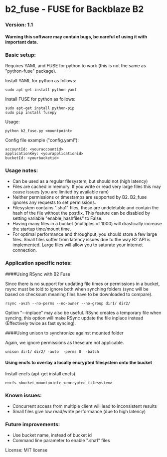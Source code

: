 # b2_fuse - FUSE for Backblaze B2
 
### Version: 1.1

#### Warning this software may contain bugs, be careful of using it with important data.

### Basic setup:

Requires YAML and FUSE for python to work (this is not the same as "python-fuse" package). 

Install YAML for python as follows: 

```
sudo apt-get install python-yaml
```

Install FUSE for python as follows: 

```
sudo apt-get install python-pip
sudo pip install fusepy
```

Usage:

```
python b2_fuse.py <mountpoint>
```

Config file example ("config.yaml"):

```
accountId: <youraccountid>
applicationKey: <yourapplicationid>
bucketId: <yourbucketid>
```

### Usage notes:

* Can be used as a regular filesystem, but should not (high latency)
* Files are cached in memory. If you write or read very large files this may cause issues (you are limited by available ram)
* Neither permissions or timestamps are supported by B2. B2_fuse ignores any requests to set permissions.
* Filesystem contains ".sha1" files, these are undeletable and contain the hash of the file without the postfix. This feature can be disabled by setting variable "enable_hashfiles" to False.
* Having many files in a bucket (multiples of 1000) will drastically increase the startup time/mount time. 
* For optimal performance and throughput, you should store a few large files. Small files suffer from latency issues due to the way B2 API is implemented. Large files will allow you to saturate your internet connection.

### Application specific notes:

####Using RSync with B2 Fuse

Since there is no support for updating file times or permissions in a bucket, rsync must be told to ignore both when synching folders (sync will be based on checksum meaning files have to be downloaded to compare).

```
rsync -avzh --no-perms --no-owner --no-group dir1/ dir2/ 
```

Option "--inplace" may also be useful. RSync creates a temporary file when syncing, this option will make RSync update the file inplace instead (Effectively twice as fast syncing).

####Using unison to synchronize against mounted folder

Again, we ignore permissions as these are not applicable.

```
unison dir1/ dir2/ -auto  -perms 0  -batch
```

#### Using encfs to overlay a locally encrypted filesystem onto the bucket

Install encfs (apt-get install encfs)

```
encfs <bucket_mountpoint> <encrypted_filesystem>
```


### Known issues:

* Concurrent access from multiple client will lead to inconsistent results
* Small files give low read/write performance (due to high latency)

### Future improvements:

* Use bucket name, instead of bucket id
* Command line parameter to enable ".sha1" files


License: MIT license


